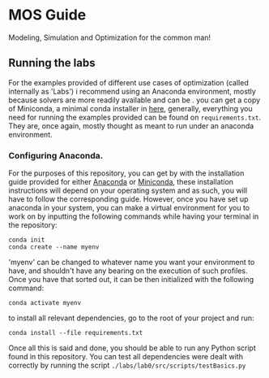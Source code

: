 # MOS Guide
Modeling, Simulation and Optimization for the common man!



## Running the labs

For the examples provided of different use cases of optimization (called internally as 'Labs') i recommend using an Anaconda environment, mostly because solvers are more readily available and can be . you can get a copy of Miniconda, a minimal conda installer in [here](https://docs.anaconda.com/miniconda/), generally, everything you need for running the examples provided can be found on `requirements.txt`. They are, once again, mostly thought as meant to run under an anaconda environment.

### Configuring Anaconda.

For the purposes of this repository, you can get by with the installation guide provided for either [Anaconda](https://docs.anaconda.com/anaconda/install/) or [Miniconda](https://docs.anaconda.com/miniconda/miniconda-install/), these installation instructions will depend on your operating system and as such, you will have to follow the corresponding guide. However, once you have set up anaconda in your system, you can make a virtual environment for you to work on by inputting the following commands while having your terminal in the repository:

```
conda init 
conda create --name myenv
```

'myenv' can be changed to whatever name you want your environment to have, and shouldn't have any bearing on the execution of such profiles. Once you have that sorted out, it can be then initialized with the following command:

```
conda activate myenv
```

to install all relevant dependencies, go to the root of your project and run:

```
conda install --file requirements.txt
```

Once all this is said and done, you should be able to run any Python script found in this repository. You can test all dependencies were dealt with correctly by running the script `./labs/lab0/src/scripts/testBasics.py`
